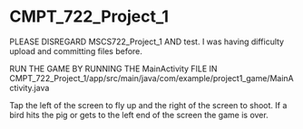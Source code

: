# CMPT_722_Project_1

PLEASE DISREGARD MSCS722_Project_1 AND test. I was having difficulty upload and committing files before.

RUN THE GAME BY RUNNING THE MainActivity FILE IN CMPT_722_Project_1/app/src/main/java/com/example/project1_game/MainActivity.java

Tap the left of the screen to fly up and the right of the screen to shoot. If a bird hits the pig or gets to the left end of the screen the game is over.
